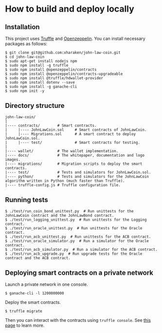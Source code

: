 # How to build and deploy locally

## Installation

This project uses [Truffle](https://www.trufflesuite.com/truffle) and [Openzeppelin](https://openzeppelin.com/). You can install necessary packages as follows:

```
$ git clone git@github.com:xharaken/john-law-coin.git
$ cd john-law-coin
$ sudo apt-get install nodejs npm
$ sudo npm install -g truffle
$ sudo npm install @openzeppelin/contracts
$ sudo npm install @openzeppelin/contracts-upgradeable
$ sudo npm install @truffle/hdwallet-provider
$ sudo npm install dotenv --save
$ sudo npm install -g ganache-cli
$ sudo npm init -y
```

## Directory structure

```
john-law-coin/
|
|---- contracts/        # Smart contracts.
|     |---- JohnLawCoin.sol     # Smart contracts of JohnLawCoin.
|     |---- Migrations.sol      # A smart contract to deploy JohnLawCoin.sol.
|     |---- test/               # Smart contracts for testing.
|
|---- wallet/           # The wallet implementation.
|---- docs/             # The whitepaper, documentation and logo images.
|---- migrations/       # Migration scripts to deploy the smart contracts.
|---- test/             # Tests and simulators for JohnLawCoin.sol.
|---- python/           # Tests and simulators for the JohnLawCoin algorithm written in Python (much faster than Truffle).
|---- truffle-config.js # Truffle configuration file.
```

## Running tests

```
$ ./test/run_coin_bond_unittest.py  # Run unittests for the JohnLawCoin contract and the JohnLawBond contract.
$ ./test/run_logging_unittest.py  # Run unittests for the Logging contract.
$ ./test/run_oracle_unittest.py  # Run unittests for the Oracle contract.
$ ./test/run_acb_unittest.py  # Run unittests for the ACB contract.
$ ./test/run_oracle_simulator.py  # Run a simulator for the Oracle contract.
$ ./test/run_acb_simulator.py  # Run a simulator for the ACB contract.
$ ./test/run_acb_upgrade.py  # Run upgrade tests for the Oracle contract and the ACB contract.
```

## Deploying smart contracts on a private network

Launch a private network in one console.

```
$ ganache-cli -l 1200000000
```

Deploy the smart contracts.

```
$ truffle migrate
```

Then you can interact with the contracts using `truffle console`. See [this page](./HowToUseConsole.md) to learn more.

